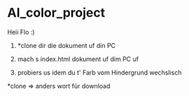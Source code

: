 # AI_color_project

Heii Flo :)

1. *clone dir die dokument uf din PC

2. mach s index.html dokument uf dim PC uf

3. probiers us idem du t' Farb vom Hindergrund wechslisch

*clone => anders wort für download
